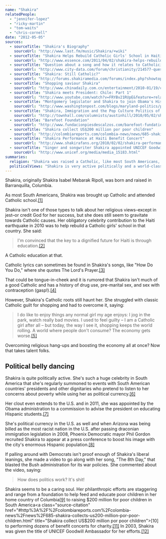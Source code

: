 ```yaml
---
name: "Shakira"
relatedPeople:
  - "jennifer-lopez"
  - "ricky-martin"
  - "tom-waits"
  - "chris-cornell"
date: "2012-05-05"
sources:
  - sourceTitle: "Shakira's Biography"
    sourceUrl: "http://www.last.fm/music/Shakira/+wiki"
  - sourceTitle: "Shakira Helps Rebuild Catholic Girls' School in Haiti"
    sourceUrl: "http://www.essence.com/2011/04/02/shakira-helps-rebuild-historic-school-haiti-barefoot-foundation/"
  - sourceTitle: "Question about a song and how it relates to Catholicism"
    sourceUrl: "http://www.city-data.com/forum/christianity/214577-question-about-song-how-relates-catholicism.html"
  - sourceTitle: "Shakira: Still Catholic?"
    sourceUrl: "http://forums.shakiramedia.com/forums/index.php?showtopic=28591"
  - sourceTitle: "Shopping saviour Shakira"
    sourceUrl: "http://www.chinadaily.com.cn/entertainment/2010-01/19/content_9341103.htm"
  - sourceTitle: "Shakira meets President: Chile: Part 1"
    sourceUrl: "http://www.youtube.com/watch?v=FRYBv21RUpE&feature=related"
  - sourceTitle: "Montgomery legislator and Shakira to join Obama's Hispanic education team"
    sourceUrl: "http://www.washingtonpost.com/blogs/maryland-politics/post/montgomery-legislator-and-shakira-to-join-obamas-hispanic-education-team/2011/10/05/gIQAdRgHOL_blog.html"
  - sourceTitle: "Shakira, Immigration and the Pop Culture Politics of the Left"
    sourceUrl: "http://townhall.com/columnists/austinhill/2010/05/02/shakira,_immigration_and_the_pop_culture_politics_of_the_left/page/full/"
  - sourceTitle: "Barefoot Foundation"
    sourceUrl: "http://www.fundacionpiesdescalzos.com/barefoot-fundation/index_en.php"
  - sourceTitle: "Shakira collect US$200 million por poor children"
    sourceUrl: "http://colombiareports.com/colombia-news/news/685-shakira-collects-us200-million-por-poor-children.html"
  - sourceTitle: "Shakira Performance at Haiti Benefit Concert"
    sourceUrl: "http://www.shakirafans.org/2010/02/02/shakira-performance-at-haiti-benefit-concert/"
  - sourceTitle: "Singer and songwriter Shakira appointed UNICEF Goodwill Ambassador"
    sourceUrl: "http://www.unicef.org/media/media_15183.html"
summaries:
  religion: "Shakira was raised a Catholic, like most South Americans, but doesn't seem to take it too seriously."
  politicalViews: "Shakira is very active politically and a world-class philanthropist. She's blasted the Bush administration and been appointed to an official position by the Obama administration, so despite her Colombian citizenship, we're calling her a Democrat and a liberal."
---
```


Shakira, originally Shakira Isabel Mebarak Ripoll, was born and raised in Barranquilla, Columbia.

As most South Americans, Shakira was brought up Catholic and attended Catholic school.<a class="source-citation" href="#http%3A%2F%2Fwww.last.fm%2Fmusic%2FShakira%2F%2Bwiki" title="Shakira&apos;s Biography">[1]</a>

Shakira isn't one of those types to talk about her religious views–except in jest–or credit God for her success, but she does still seem to gravitate towards Catholic causes. Her obligatory celebrity contribution to the Haiti earthquake in 2010 was to help rebuild a Catholic girls' school in that country. She said:

>I'm convinced that the key to a dignified future for Haiti is through education.<a class="source-citation" href="#http%3A%2F%2Fwww.essence.com%2F2011%2F04%2F02%2Fshakira-helps-rebuild-historic-school-haiti-barefoot-foundation%2F" title="Shakira Helps Rebuild Catholic Girls&apos; School in Haiti">[2]</a>

A Catholic education at that.

Catholic lyrics can sometimes be found in Shakira's songs, like "How Do You Do," where she quotes The Lord's Prayer.<a class="source-citation" href="#http%3A%2F%2Fwww.city-data.com%2Fforum%2Fchristianity%2F214577-question-about-song-how-relates-catholicism.html" title="Question about a song and how it relates to Catholicism">[3]</a>

That could be tongue-in-cheek and it is rumored that Shakira isn't much of a good Catholic and has a history of drug use, pre-marital sex, and sex with contraception (gasp!).<a class="source-citation" href="#http%3A%2F%2Fforums.shakiramedia.com%2Fforums%2Findex.php%3Fshowtopic%3D28591" title="Shakira: Still Catholic?">[4]</a>

However, Shakira's Catholic roots still haunt her. She struggled with classic Catholic guilt for shopping and had to overcome it, saying:

>I do like to enjoy things any normal girl my age enjoys: I jog in the park, watch really bad movies. I used to feel guilty – I am a Catholic girl after all – but today, the way I see it, shopping keeps the world rolling. A world where people don't consume? The economy gets worse.<a class="source-citation" href="#http%3A%2F%2Fwww.chinadaily.com.cn%2Fentertainment%2F2010-01%2F19%2Fcontent_9341103.htm" title="Shopping saviour Shakira">[5]</a>

Overcoming religious hang-ups and boosting the economy all at once? Now that takes talent folks.


## Political belly dancing

Shakira is quite politically active. She's such a huge celebrity in South America that she's regularly summoned to events with South American countries' presidents and other dignitaries who pretend to listen to her concerns about poverty while using her as political currency.<a class="source-citation" href="#http%3A%2F%2Fwww.youtube.com%2Fwatch%3Fv%3DFRYBv21RUpE%26feature%3Drelated" title="Shakira meets President: Chile: Part 1">[6]</a>

Her clout even extends to the U.S. and in 2011, she was appointed by the Obama administration to a commission to advise the president on educating Hispanic students.<a class="source-citation" href="#http%3A%2F%2Fwww.washingtonpost.com%2Fblogs%2Fmaryland-politics%2Fpost%2Fmontgomery-legislator-and-shakira-to-join-obamas-hispanic-education-team%2F2011%2F10%2F05%2FgIQAdRgHOL_blog.html" title="Montgomery legislator and Shakira to join Obama&apos;s Hispanic education team">[7]</a>

She's political currency in the U.S. as well and when Arizona was being billed as the most racist nation in the U.S. after passing draconian immigration legislation in 2008, Phoenix Democratic mayor Phil Gordon recruited Shakira to appear at a press conference to boost his image with the city's enormous Hispanic population.<a class="source-citation" href="#http%3A%2F%2Ftownhall.com%2Fcolumnists%2Faustinhill%2F2010%2F05%2F02%2Fshakira%2C_immigration_and_the_pop_culture_politics_of_the_left%2Fpage%2Ffull%2F" title="Shakira, Immigration and the Pop Culture Politics of the Left">[8]</a>

If palling around with Democrats isn't proof enough of Shakira's liberal leanings, she made a video to go along with her song, "The 8th Day," that blasted the Bush administration for its war policies. She commented about the video, saying:

>How does politics work? It's shit!

Shakira seems to be a caring soul. Her philanthropic efforts are staggering and range from a foundation to help feed and educate poor children in her home country of Columbia<a class="source-citation" href="#http%3A%2F%2Fwww.fundacionpiesdescalzos.com%2Fbarefoot-fundation%2Findex_en.php" title="Barefoot Foundation">[9]</a> to raising $200 million for poor children in South America<a class="source-citation" href="#http%3A%2F%2Fcolombiareports.com%2Fcolombia-news%2Fnews%2F685-shakira-collects-us200-million-por-poor-children.html" title="Shakira collect US$200 million por poor children">[10]</a> to performing dozens of benefit concerts for charity.<a class="source-citation" href="#http%3A%2F%2Fwww.shakirafans.org%2F2010%2F02%2F02%2Fshakira-performance-at-haiti-benefit-concert%2F" title="Shakira Performance at Haiti Benefit Concert">[11]</a> In 2003, Shakira was given the title of UNICEF Goodwill Ambassador for her efforts.<a class="source-citation" href="#http%3A%2F%2Fwww.unicef.org%2Fmedia%2Fmedia_15183.html" title="Singer and songwriter Shakira appointed UNICEF Goodwill Ambassador">[12]</a>